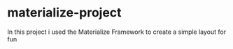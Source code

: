 # materialize-project
In this project i used the Materialize Framework to create a simple layout for fun
